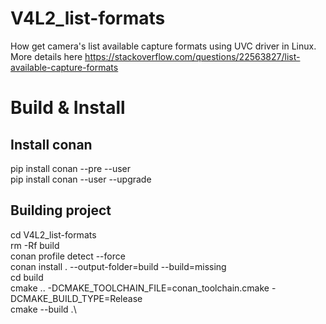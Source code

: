 # V4L2_list-formats
 How get camera's list available capture formats using UVC driver in Linux. More details here https://stackoverflow.com/questions/22563827/list-available-capture-formats
 
# Build & Install
## Install conan

pip install conan --pre --user\
pip install conan --user --upgrade
## Building project
cd V4L2_list-formats\
rm -Rf build\
conan profile detect --force\
conan install . --output-folder=build --build=missing\
cd build\
cmake .. -DCMAKE_TOOLCHAIN_FILE=conan_toolchain.cmake -DCMAKE_BUILD_TYPE=Release\
cmake --build .\
